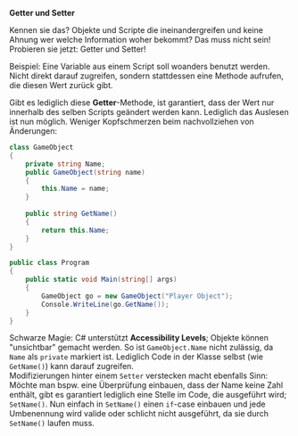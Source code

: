 **Getter und Setter**

Kennen sie das? Objekte und Scripte die ineinandergreifen und keine Ahnung wer welche Information woher bekommt? Das muss nicht sein! Probieren sie jetzt: Getter und Setter!

Beispiel: Eine Variable aus einem Script soll woanders benutzt werden. Nicht direkt darauf zugreifen, sondern stattdessen eine Methode aufrufen, die diesen Wert zurück gibt.

Gibt es lediglich diese __Getter__-Methode, ist garantiert, dass der Wert nur innerhalb des selben Scripts geändert werden kann. Lediglich das Auslesen ist nun möglich. Weniger Kopfschmerzen beim nachvollziehen von Änderungen:

```csharp
class GameObject
{
    private string Name;
    public GameObject(string name)
    {
        this.Name = name;
    }
    
    public string GetName()
    {
        return this.Name;
    }
}

public class Program
{
    public static void Main(string[] args)
    {
        GameObject go = new GameObject("Player Object");
        Console.WriteLine(go.GetName());
    }
}
```

Schwarze Magie: C# unterstützt __Accessibility Levels__; Objekte können "unsichtbar" gemacht werden. So ist `GameObject.Name` nicht zulässig, da `Name` als `private` markiert ist. Lediglich Code in der Klasse selbst (wie `GetName()`) kann darauf zugreifen.  
Modifizierungen hinter einem `Setter` verstecken macht ebenfalls Sinn: Möchte man bspw. eine Überprüfung einbauen, dass der Name keine Zahl enthält, gibt es garantiert lediglich eine Stelle im Code, die ausgeführt wird; `SetName()`. Nun einfach in `SetName()` einen `if`-case einbauen und jede Umbenennung wird valide oder schlicht nicht ausgeführt, da sie durch `SetName()` laufen muss.
